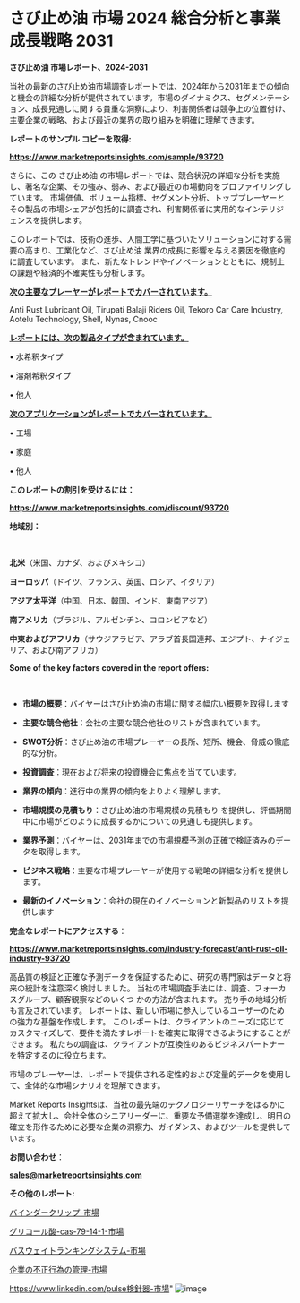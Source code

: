 # さび止め油 市場 2024 総合分析と事業成長戦略 2031

<strong>さび止め油 市場レポート、2024-2031</strong>

当社の最新のさび止め油市場調査レポートでは、2024年から2031年までの傾向と機会の詳細な分析が提供されています。市場のダイナミクス、セグメンテーション、成長見通しに関する貴重な洞察により、利害関係者は競争上の位置付け、主要企業の戦略、および最近の業界の取り組みを明確に理解できます。



<strong>レポートのサンプル コピーを取得:</strong> <a href=https://www.marketreportsinsights.com/sample/93720>

<strong><u>https://www.marketreportsinsights.com/sample/93720</u></strong></a>

さらに、この さび止め油 の市場レポートでは、競合状況の詳細な分析を実施し、著名な企業、その強み、弱み、および最近の市場動向をプロファイリングしています。 市場価値、ボリューム指標、セグメント分析、トッププレーヤーとその製品の市場シェアが包括的に調査され、利害関係者に実用的なインテリジェンスを提供します。

このレポートでは、技術の進歩、人間工学に基づいたソリューションに対する需要の高まり、工業化など、さび止め油 業界の成長に影響を与える要因を徹底的に調査しています。 また、新たなトレンドやイノベーションとともに、規制上の課題や経済的不確実性も分析します。



<strong><u>次の主要なプレーヤーがレポートでカバーされています。</u></strong>

Anti Rust Lubricant Oil, Tirupati Balaji Riders Oil, Tekoro Car Care Industry, Aotelu Technology, Shell, Nynas, Cnooc



<strong><u><b>レポートには、次の製品タイプが含まれています。</b></u></strong>

• 水希釈タイプ

• 溶剤希釈タイプ

• 他人



<strong><u><b>次のアプリケーションがレポートでカバーされています。</b></u></strong>

• 工場

• 家庭

• 他人



<strong><b>このレポートの割引を受けるには：</b></strong>

<a href=https://www.marketreportsinsights.com/discount/93720>

<strong><u>https://www.marketreportsinsights.com/discount/93720</u></strong></a>



<strong>地域別：</strong>

<strong> </strong>



<strong>北米</strong>（米国、カナダ、およびメキシコ）



<strong>ヨーロッパ</strong>（ドイツ、フランス、英国、ロシア、イタリア）



<strong>アジア太平洋</strong>（中国、日本、韓国、インド、東南アジア）



<strong>南アメリカ</strong>（ブラジル、アルゼンチン、コロンビアなど）



<strong>中東およびアフリカ</strong>（サウジアラビア、アラブ首長国連邦、エジプト、ナイジェリア、および南アフリカ）



<strong>Some of the key factors covered in the report offers:</strong>

<strong> </strong>
<ul>
  <li>

<strong>市場の概要</strong>：バイヤーはさび止め油の市場に関する幅広い概要を取得します</li>
  <li>

<strong>主要な競合他社</strong>：会社の主要な競合他社のリストが含まれています。</li>
  <li>

<strong>SWOT分析</strong>：さび止め油の市場プレーヤーの長所、短所、機会、脅威の徹底的な分析。</li>
  <li>

<strong>投資調査</strong>：現在および将来の投資機会に焦点を当てています。</li>
  <li>

<strong>業界の傾向</strong>：進行中の業界の傾向をよりよく理解します。</li>
  <li>

<strong>市場規模の見積もり</strong>：さび止め油の市場規模の見積もり を提供し、評価期間中に市場がどのように成長するかについての見通しも提供します。</li>
  <li>

<strong>業界予測</strong>：バイヤーは、2031年までの市場規模予測の正確で検証済みのデータを取得します。</li>
  <li>

<strong>ビジネス戦略</strong>：主要な市場プレーヤーが使用する戦略の詳細な分析を提供します。</li>
  <li>

<strong>最新のイノベーション</strong>：会社の現在のイノベーションと新製品のリストを提供します</li>
</ul>


<strong>完全なレポートにアクセスする</strong>：

<a href=https://www.marketreportsinsights.com/industry-forecast/anti-rust-oil-industry-93720>

<strong><u>https://www.marketreportsinsights.com/industry-forecast/anti-rust-oil-industry-93720</u></strong></a>

高品質の検証と正確な予測データを保証するために、研究の専門家はデータと将来の統計を注意深く検討しました。 当社の市場調査手法には、調査、フォーカスグループ、顧客観察などのいくつ かの方法が含まれます。 売り手の地域分析も言及されています。 レポートは、新しい市場に参入しているユーザーのための強力な基盤を作成します。 このレポートは、クライアントのニーズに応じてカスタマイズして、要件を満たすレポートを確実に取得できるようにすることができます。 私たちの調査は、クライアントが互換性のあるビジネスパートナーを特定するのに役立ちます。

市場のプレーヤーは、レポートで提供される定性的および定量的データを使用して、全体的な市場シナリオを理解できます。

Market Reports Insightsは、当社の最先端のテクノロジーリサーチをはるかに超えて拡大し、会社全体のシニアリーダーに、重要な予備選挙を達成し、明日の確立を形作るために必要な企業の洞察力、ガイダンス、およびツールを提供しています。



<strong><b>お問い合わせ</b></strong>：

<a href=mailto:sales@marketreportsinsights.com>

<strong><u>sales@marketreportsinsights.com</u></strong></a>



<strong>その他のレポート:</strong>

<a href=https://www.linkedin.com/pulse/バインダークリップ-市場-2023-新興市場-将来の動向と市場需要-2030-etpzc/>バインダークリップ-市場</a>

<a href=https://www.linkedin.com/pulse/グリコール酸-cas-79-14-1-市場-2023-swot-分析と最新イノベーション-gcqef/>グリコール酸-cas-79-14-1-市場</a>

<a href=https://www.linkedin.com/pulse/バスウェイトランキングシステム-市場-2030-年までの需要に焦点を当てた-zly1f/>バスウェイトランキングシステム-市場</a>

<a href=https://www.linkedin.com/pulse/企業の不正行為の管理-市場-2023-新興市場-将来の動向と市場需要-2030-klsgf/>企業の不正行為の管理-市場</a>

<a href=https://www.linkedin.com/pulse検針器-市場-2023-競争分析と事業成長-2030-analytics-achievers-24-analysis-uwvif/>https://www.linkedin.com/pulse検針器-市場</a>"
![image](https://github.com/gayatriri2/Market-Trends/assets/166717496/1e5a7ecc-30ca-4817-ad73-c27aac5266f6)
